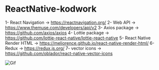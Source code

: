 # ReactNative-kodwork
1- React Navigation -> https://reactnavigation.org/
2- Web API -> https://www.themuse.com/developers/api/v2
3- Axios package -> https://github.com/axios/axios
4- Lottie package -> https://github.com/lottie-react-native/lottie-react-native
5- React Native Render HTML -> https://meliorence.github.io/react-native-render-html/
6- Redux -> https://redux.js.org/
7- vector icons -> https://github.com/oblador/react-native-vector-icons

![Gif](https://github.com/abdullah-altunkaynak/ReactNative-kodwork/blob/main/kodwork.gif)

